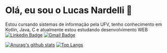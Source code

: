 # Olá, eu sou o Lucas Nardelli  👋
Estou cursando sistemas de informação pela UFV, tenho conhecimento em Kotlin, Java, C e atualmente estou estudando desenvolvimento WEB
[![Linkedin Badge](https://img.shields.io/badge/-Linkedin-0e76a8?style=flat-square&logo=Linkedin&logoColor=white&link=https://www.linkedin.com/in/lucasnardelli/)](https://www.linkedin.com/in/lucasnardelli/) [![Gmail Badge](https://img.shields.io/badge/-Gmail-db4a39?style=flat-square&logo=Gmail&logoColor=white&link=mailto:lucasnardellisaar@gmail.com)](mailto:diego.schell.f@gmail.com)

[![Anurag's github stats](https://github-readme-stats.vercel.app/api?username=lucasnardelli)](https://github.com/anuraghazra/github-readme-stats)
[![Top Langs](https://github-readme-stats.vercel.app/api/top-langs/?username=lucasnardelli&layout=compact)](https://github.com/anuraghazra/github-readme-stats)

